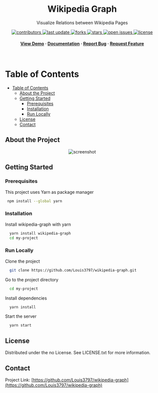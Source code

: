 <div align="center">

  <h1>Wikipedia Graph</h1>
  
  <p>
  Visualize Relations between Wikipedia Pages
  </p>

  
<!-- Badges -->
<p>
  <a href="https://github.com/Louis3797/wikipedia-graph/graphs/contributors">
    <img src="https://img.shields.io/github/contributors/Louis3797/wikipedia-graph" alt="contributors" />
  </a>
  <a href="">
    <img src="https://img.shields.io/github/last-commit/Louis3797/wikipedia-graph" alt="last update" />
  </a>
  <a href="https://github.com/Louis3797/wikipedia-graph/network/members">
    <img src="https://img.shields.io/github/forks/Louis3797/wikipedia-graph" alt="forks" />
  </a>
  <a href="https://github.com/Louis3797/wikipedia-graph/stargazers">
    <img src="https://img.shields.io/github/stars/Louis3797/wikipedia-graph" alt="stars" />
  </a>
  <a href="https://github.com/Louis3797/wikipedia-graph/issues/">
    <img src="https://img.shields.io/github/issues/Louis3797/wikipedia-graph" alt="open issues" />
  </a>
  <a href="https://github.com/Louis3797/wikipedia-graph/blob/master/LICENSE">
    <img src="https://img.shields.io/github/license/Louis3797/wikipedia-graph.svg" alt="license" />
  </a>
</p>
   
<h4>
    <a href="https://github.com/Louis3797/wikipedia-graph/">View Demo</a>
  <span> · </span>
    <a href="https://github.com/Louis3797/wikipedia-graph">Documentation</a>
  <span> · </span>
    <a href="https://github.com/Louis3797/wikipedia-graph/issues/">Report Bug</a>
  <span> · </span>
    <a href="https://github.com/Louis3797/wikipedia-graph/issues/">Request Feature</a>
  </h4>
</div>

<br />

<!-- Table of Contents -->
# Table of Contents

- [Table of Contents](#table-of-contents)
  - [About the Project](#about-the-project)
  - [Getting Started](#getting-started)
    - [Prerequisites](#prerequisites)
    - [Installation](#installation)
    - [Run Locally](#run-locally)
  - [License](#license)
  - [Contact](#contact)

  

<!-- About the Project -->
## About the Project

<div align="center"> 
  <img src="" alt="screenshot" />
</div>



<!-- Getting Started -->
## Getting Started

<!-- Prerequisites -->
### Prerequisites

This project uses Yarn as package manager

```bash
 npm install --global yarn
```

<!-- Installation -->
### Installation

Install wikipedia-graph with yarn

```bash
  yarn install wikipedia-graph
  cd my-project
```


<!-- Run Locally -->
### Run Locally

Clone the project

```bash
  git clone https://github.com/Louis3797/wikipedia-graph.git
```

Go to the project directory

```bash
  cd my-project
```

Install dependencies

```bash
  yarn install
```

Start the server

```bash
  yarn start
```

<!-- License -->
## License

Distributed under the no License. See LICENSE.txt for more information.


<!-- Contact -->
## Contact

Project Link: [https://github.com/Louis3797/wikipedia-graph](https://github.com/Louis3797/wikipedia-graph)